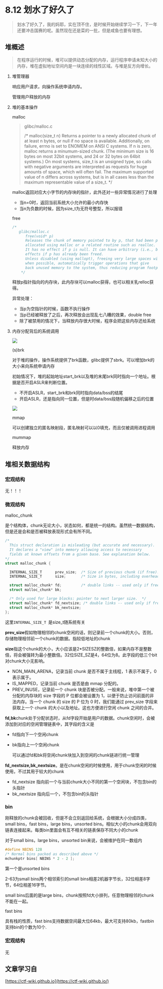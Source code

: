 # 8.12 划水了好久了

> 划水了好久了，我的妈耶，实在顶不住，是时候开始继续学习一下，下一年还要冲击国赛的呢。虽然现在还是菜的一批，但是咸鱼也要有理想。

## 堆概述

> 在程序运行的时候，堆可以提供动态分配的内存，运行程序申请未知大小的内存，堆在虚拟地址空间内是一块连续的线性区域。与堆是反方向增长。

1. 堆管理器

   响应用户请求，向操作系统申请内存。

   管理用户释放的内存

2. 堆的基本操作

   malloc

   > glibc/malloc.c
   >
   > /*
   >   malloc(size_t n)
   >   Returns a pointer to a newly allocated chunk of at least n bytes, or null
   >   if no space is available. Additionally, on failure, errno is
   >   set to ENOMEM on ANSI C systems.
   >   If n is zero, malloc returns a minumum-sized chunk. (The minimum
   >   size is 16 bytes on most 32bit systems, and 24 or 32 bytes on 64bit
   >   systems.)  On most systems, size_t is an unsigned type, so calls
   >   with negative arguments are interpreted as requests for huge amounts
   >   of space, which will often fail. The maximum supported value of n
   >   differs across systems, but is in all cases less than the maximum
   >   representable value of a size_t.
   > */
   
   malloc返回对应大小字节的内存块的指针，此外还对一些异常情况进行了处理
   
   * 当n=0时，返回当前系统大小允许的最小内存快
   * 当n为负数的时候，因为size_t为无符号整型，所以报错
   
   free
   
   ```c
   /*
   	  glibc/malloc.c
         free(void* p)
         Releases the chunk of memory pointed to by p, that had been previously
         allocated using malloc or a related routine such as realloc.
         It has no effect if p is null. It can have arbitrary (i.e., bad!)
         effects if p has already been freed.
         Unless disabled (using mallopt), freeing very large spaces will
         when possible, automatically trigger operations that give
         back unused memory to the system, thus reducing program footprint.
       */
   ```
   
   释放p指针指向的内存块，此内存块可以malloc获得，也可以相关乳relloc获得。
   
   异常处理：
   
   * 当p为空指针的时候，函数不执行操作
   * 当p已经被释放了之后，再次释放会出现乱七八糟的效果，double free
   * 除了被禁用的情况下，当释放内存很大时候，程序会把这些内存还给系统
   
3. 内存分配背后的系统调用

   ![](https://ctf-wiki.github.io/ctf-wiki/pwn/linux/glibc-heap/figure/brk&mmap.png)

   (s)brk

   对于堆的操作，操作系统提供了brk函数，glibc提供了sbrk。可以增加brk的大小来向系统申请内存

   初始情况下，堆的起始地址start_brk以及堆的末尾brk同时指向一个地址。根据是否开启ASLR来判断位置。

   * 不开启ASLR，start_brk和brk同时指向data/bss的结尾
   * 开启ASLR，还是指向同一位置，但是时data/bss段随机偏移之后的位置

   ![](https://ctf-wiki.github.io/ctf-wiki/pwn/linux/glibc-heap/figure/program_virtual_address_memory_space.png)

   mmap

   可以创建独立的匿名映射段，匿名映射可以以0填充，而且仅被调用进程调用

   mummap

   释放内存

## 堆相关数据结构

### 宏观结构

无！！！

### 微观结构

malloc_chunk

是个结构体，chunk无论大小，状态如何，都是统一的结构。虽然统一数据结构，但是还是会和是否被释放表现形式会有所不同。

```c
/*
  This struct declaration is misleading (but accurate and necessary).
  It declares a "view" into memory allowing access to necessary
  fields at known offsets from a given base. See explanation below.
*/
struct malloc_chunk {

  INTERNAL_SIZE_T      prev_size;  /* Size of previous chunk (if free).  */
  INTERNAL_SIZE_T      size;       /* Size in bytes, including overhead. */

  struct malloc_chunk* fd;         /* double links -- used only if free. */
  struct malloc_chunk* bk;

  /* Only used for large blocks: pointer to next larger size.  */
  struct malloc_chunk* fd_nextsize; /* double links -- used only if free. */
  struct malloc_chunk* bk_nextsize;
};
```

这里```INTERNAL_SIZE_T ```是size_t随系统有关

**prev_size**假如物理相邻的chunk空闲的话，则记录前一个chunk的大小。否则，存储物理相邻前一个chunk的数据。指较低地址的chunk

**size**指这个chunk的大小，大小应该是2*SIZESZ的整数倍，如果内存不是整数倍，将会被强转为最小整数倍。32位SIZE_SZ是4，64位为8。此字段的低三个bit对chunk大小无影响。

- NON_MAIN_ARENA，记录当前 chunk 是否不属于主线程，1 表示不属于，0 表示属于。
- IS_MAPPED，记录当前 chunk 是否是由 mmap 分配的。
- PREV_INUSE，记录前一个 chunk 块是否被分配。一般来说，堆中第一个被分配的内存块的 size 字段的 P 位都会被设置为 1，以便于防止访问前面的非法内存。当一个 chunk 的 size 的 P 位为 0 时，我们能通过 prev_size 字段来获取上一个 chunk 的大小以及地址。这也方便进行空闲 chunk 之间的合并。

**fd,bk**chunk处于分配状态时，从fd字段开始是用户的数据。chunk空闲时，会被添加到对应的空闲管理链表中，其字段的含义是

* fd指向下一个空闲chunk

* bk指向上一个空闲chunk

  可以通过fd和bk将空闲chunk块加入到空闲的chunk链进行统一管理

**fd_nextsize,bk_nextsize**。是在chunk空闲的时候使用，用于chunk空闲的时候使用，不过其用于较大的chunk

* fd_nextsize 指向前一个与当前chunk大小不同的第一个空闲块，不包含bin的头指针
* bk_nextsize 指向后一个，不包含bin的头指针

### bin

刚释放的chunk会被回收，但是不会立刻返回给系统，会根据大小分成四类，small bins，fast bins，large bins，unsorted bins。相似大小的chunk会用双向链表连接起来。每类bin里面会有互不相关的链表保存不同大小的chunk

对于small bins，large bins，unsorted bin来说，会被维护在同一数组内

```c
#define NBINS 128
/* Normal bins packed as described above */
mchunkptr bins[ NBINS * 2 - 2 ];
```

第一个是unsorted bins

2-63为small bins两个相邻索引的small bins相差2机器字节长，32位相差8字节，64位相差16字节。

small bins后面的是large bins，chunk按照fd大小排列，任意物理相邻的chunk不能在一起。

fast bins

具有栈的性质，fast bins支持数据空间最大位64kb，最大可支持80kb，fastbin支持bin的个数为10个.

### 宏观结构

无

## 文章学习自

[https://ctf-wiki.github.io](https://ctf-wiki.github.io/)
